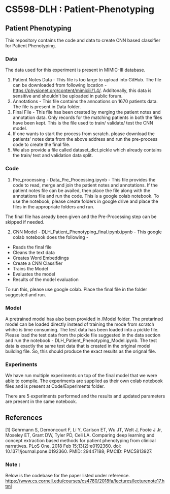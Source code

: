 # CS598-DLH : Patient-Phenotyping
## Patient Phenotyping

This repository contains the code and data to create CNN based classifier for Patient Phenotyping. 

### Data

The data used for this experiment is present in MIMIC-III database. 

1. Patient Notes Data - This file is too large to upload into GitHub. The file can be downloaded from following location - https://physionet.org/content/mimiciii/1.4/. Additonally, this data is sensitive and shouldn't be uploaded in public forum.
2. Annotations - This file contains the annoations on 1670 patients data. The file is present in Data folder.
3. Final File - This file has been created by merging the patient notes and annotation data. Only records for the matching patients in both the files have been kept. This is the file used to train/ validate/ test the CNN model.
4. If one wants to start the process from scratch. please download the patients' notes data from the above address and run the pre-process code to create the final file.
5. We also provide a file called dataset_dict.pickle which already contains the train/ test and validation data split. 
 
### Code
1. Pre_processing - Data_Pre_Processing.ipynb - This file provides the code to read, merge and join the patient notes and annotations. If the patient notes file can be availed, then place the file along with the annotations file and run the code. This is a google colab notebook. To use the notebook, please create folders in google drive and place the files in the appropriate folders and run. 

The final file has aready been given and the Pre-Processing step can be skipped if needed.

2. CNN Model - DLH_Patient_Phenotyping_final.ipynb.ipynb - This google colab notebook does the following -
  * Reads the final file
  * Cleans the text data
  * Creates Word Embeddings
  * Create a CNN Classifier
  * Trains the Model
  * Evaluates the model
  * Results of the model evaluation

To run this, please use google colab. Place the final file in the folder suggested and run.

### Model
A pretrained model has also been provided in /Model folder. The pretarined model can be loaded directly instead of training the mode from scratch whihc is time consuming. The test data has been loaded into a pickle file. Please load the test data from the pickle file suggested in the data section and run the notebook - DLH_Patient_Phenotyping_Model.ipynb. The test data is exactly the same test data that is created in the original model building file. So, this should produce the exact results as the orignal file.

### Experiments
We have run multiple experiments on top of the final model that we were able to compile. The experiments are supplied as their own colab notebook files and is present at Code/Experiments folder.

There are 5 experiments performed and the results and updated parameters are present in the same notebook.

## References
<a id="1">[1]</a> 
Gehrmann S, Dernoncourt F, Li Y, Carlson ET, Wu JT, Welt J, Foote J Jr, Moseley ET, Grant DW, Tyler PD, Celi LA. Comparing deep learning and concept extraction based methods for patient phenotyping from clinical narratives. PLoS One. 2018 Feb 15;13(2):e0192360. doi: 10.1371/journal.pone.0192360. PMID: 29447188; PMCID: PMC5813927.


### Note :
Below is the codebase for the paper listed under reference.
https://www.cs.cornell.edu/courses/cs4780/2018fa/lectures/lecturenote17.html

